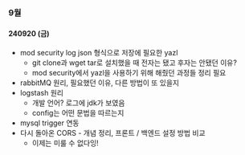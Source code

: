 ### 9월
#### 240920 (금)
- mod security log json 형식으로 저장에 필요한 yazl
	- git clone과 wget tar로 설치했을 때 전자는 됐고 후자는 안됐던 이유?
	- mod security에서 yazl을 사용하기 위해 해줬던 과정들 정리 필요
- rabbitMQ 원리, 필요했던 이유, 다른 방법이 또 있을지
- logstash 원리
	- 개발 언어? 로그에 jdk가 보였음
	- config는 어떤 문법을 따르는지
- mysql trigger 연동
- 다시 돌아온 CORS -  개념 정리, 프론트 / 백엔드 설정 방법 비교
	- 이제는 미룰 수 없다잉!